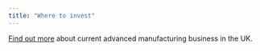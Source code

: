 ```yaml
---
title: "Where to invest"
---
```

[Find out more](/int/industries/advanced-manufacturing/advanced-manufacturing-in-the-uk/) about current advanced manufacturing business in the UK.